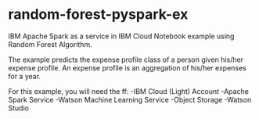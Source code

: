 # random-forest-pyspark-ex
IBM Apache Spark as a service in IBM Cloud Notebook example using Random Forest Algorithm.

The example predicts the expense profile class of a person given his/her expense profile.
An expense profile is an aggregation of his/her expenses for a year.

For this example, you will need the ff:
-IBM Cloud (Light) Account
-Apache Spark Service
-Watson Machine Learning Service
-Object Storage
-Watson Studio
